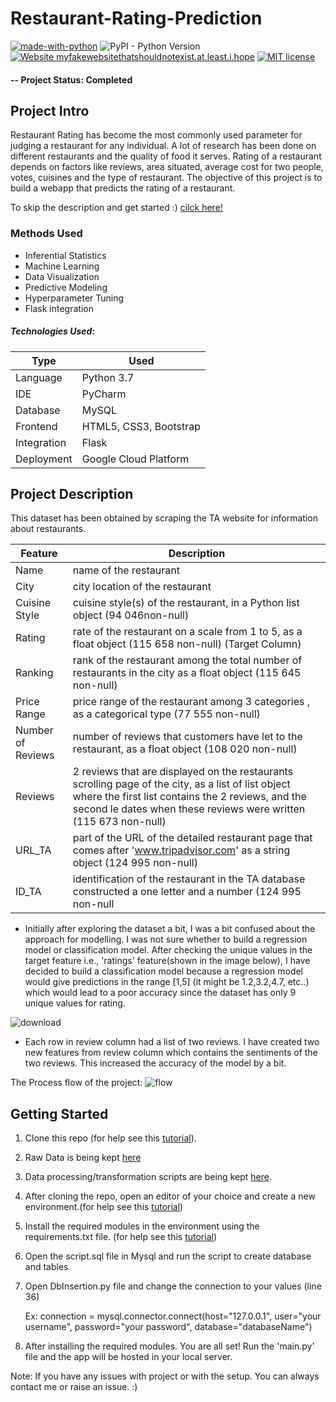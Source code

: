 # Restaurant-Rating-Prediction
[![made-with-python](https://img.shields.io/badge/Made%20with-Python-1f425f.svg)](https://www.python.org/)
![PyPI - Python Version](https://img.shields.io/pypi/pyversions/flask)
[![Website myfakewebsitethatshouldnotexist.at.least.i.hope](https://img.shields.io/website-up-down-green-red/http/myfakewebsitethatshouldnotexist.at.least.i.hope.svg)](https://www.google.com/url?q=https%3A%2F%2Fta-restaurant-ratings.el.r.appspot.com)
[![MIT license](https://img.shields.io/badge/License-MIT-blue.svg)](https://lbesson.mit-license.org/)


#### -- Project Status: Completed

## Project Intro
Restaurant Rating has become the most commonly used parameter for judging a restaurant for any individual. A lot of research has been done on different restaurants and the quality of food it serves. Rating of a restaurant depends on factors like reviews, area situated, average cost for two people, votes, cuisines and the type of restaurant. The objective of this project is to build a webapp that predicts the rating of a restaurant. 

To skip the description and get started :) [cilck here!](https://github.com/Vaishnavi-ambati/Restaurant-Rating-Prediction/blob/master/README.md#getting-started)

### Methods Used
* Inferential Statistics
* Machine Learning
* Data Visualization
* Predictive Modeling
* Hyperparameter Tuning
* Flask integration

##### Technologies Used:
Type | Used
--- | --- 
Language | Python 3.7
IDE |	PyCharm
Database	|MySQL
Frontend	| HTML5, CSS3, Bootstrap
Integration	| Flask
Deployment |	Google Cloud Platform


## Project Description

This dataset has been obtained by scraping the TA website for information about restaurants.

Feature	| Description
--- | ---
Name |	name of the restaurant
City  |	city location of the restaurant
Cuisine Style |	cuisine style(s) of the restaurant, in a Python list object (94 046non-null)
Rating |	rate of the restaurant on a scale from 1 to 5, as a float object (115 658 non-null)    (Target Column)
Ranking	| rank of the restaurant among the total number of restaurants in the city as a float object (115 645 non-null)
Price Range	| price range of the restaurant among 3 categories , as a categorical type (77 555 non-null)
Number of Reviews |	number of reviews that customers have let to the restaurant, as a float object (108 020 non-null)
Reviews |	2 reviews that are displayed on the restaurants scrolling page of the city, as a list of list object where the first list contains the 2 reviews, and the second le dates when these reviews were written (115 673 non-null)
URL_TA	| part of the URL of the detailed restaurant page that comes after 'www.tripadvisor.com' as a string object (124 995 non-null)
ID_TA	| identification of the restaurant in the TA database constructed a one letter and a number (124 995 non-null


* Initially after exploring the dataset a bit, I was a bit confused about the approach for modelling. I was not sure whether to build a regression model or classification model. After checking the unique values in the target feature i.e., 'ratings' feature(shown in the image below), I have decided to build a classification model because a regression model would give predictions in the range [1,5] (it might be 1.2,3.2,4.7, etc..) which would lead to a poor accuracy since the dataset has only 9 unique values for rating. 

![download](https://user-images.githubusercontent.com/50202237/89147835-8a83ba00-d575-11ea-9a0a-326e4e3308e1.png)

* Each row in review column had a list of two reviews. I have created two new features from review column which contains the sentiments of the two reviews. This increased the accuracy of the model by a bit.

The Process flow of the project:
![flow](https://user-images.githubusercontent.com/50202237/84906666-e088c500-b0cf-11ea-99eb-8ae5e366254e.png)


## Getting Started

1. Clone this repo (for help see this [tutorial](https://help.github.com/articles/cloning-a-repository/)).
2. Raw Data is being kept [here](https://drive.google.com/file/d/11CzX343F9wXlF2-UwmFE4HbHw0CbnlPD/view?usp=sharing)
3. Data processing/transformation scripts are being kept [here](https://github.com/Vaishnavi-ambati/Restaurant-Rating-Prediction/tree/master/Modules).
4. After cloning the repo, open an editor of your choice and create a new environment.(for help see this [tutorial](https://realpython.com/lessons/creating-virtual-environment/))
5. Install the required modules in the environment using the requirements.txt file. (for help see this [tutorial](https://note.nkmk.me/en/python-pip-install-requirements/))
6. Open the script.sql file in Mysql and run the script to create database and tables
7. Open DbInsertion.py file and change the connection to your values (line 36)

   Ex: connection = mysql.connector.connect(host="127.0.0.1", user="your username", password="your password",
                                                 database="databaseName")
8. After installing the required modules. You are all set! Run the 'main.py' file and the app will be hosted in your local server.

Note: If you have any issues with project or with the setup. You can always contact me or raise an issue. :)

